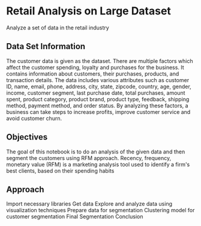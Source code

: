 # Retail Analysis on Large Dataset
Analyze a set of data in the retail industry

## Data Set Information
The customer data is given as the dataset. There are multiple factors which affect the customer spending, loyalty and purchases for the business. It contains information about customers, their purchases, products, and transaction details. The data includes various attributes such as customer ID, name, email, phone, address, city, state, zipcode, country, age, gender, income, customer segment, last purchase date, total purchases, amount spent, product category, product brand, product type, feedback, shipping method, payment method, and order status. By analyzing these factors, a business can take steps to increase profits, improve customer service and avoid customer churn.

## Objectives
The goal of this notebook is to do an analysis of the given data and then segment the customers using RFM approach. 
Recency, frequency, monetary value (RFM) is a marketing analysis tool used to identify a firm's best clients, based on their spending habits

## Approach
Import necessary libraries
Get data
Explore and analyze data using visualization techniques
Prepare data for segmentation
Clustering model for customer segmentation
Final Segmentation
Conclusion
